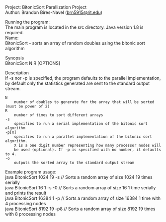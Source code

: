 Project: BitonicSort Parallization Project  
Author: Brandon Bires-Navel (brn5915@rit.edu) 

Running the program:  
The main program is located in the src directory. Java version 1.8 is required.  
Name:  
    BitonicSort - sorts an array of random doubles using the bitonic sort algorithm  

Synopsis   
    BitonicSort N R [OPTIONS]  

Description  
    If -s nor -p is specified, the program defaults to the parallel implementation, 
    by default only the statistics generated are sent to the standard output stream.
 
    N
        number of doubles to generate for the array that will be sorted (must be power of 2)
    R
        number of times to sort different arrays
    -s 
        specifies to run a serial implementation of the bitonic sort algorithm
    -p[X]
        specifies to run a parallel implementation of the bitonic sort algorithm.
        X is a one digit number representing how many processor nodes will 
        be used (optional). If -p is specified with no number, it defaults to 4.
    -o
        outputs the sorted array to the standard output stream

Example program usage:  
java BitonicSort 1024 19 -s // Sorts a random array of size 1024 19 times serially  
java BitonicSort 16 1 -s -0 // Sorts a random array of size 16 1 time serially and prints the result  
java BitonicSort 16384 1 -p // Sorts a random array of size 16384 1 time with 4 processing nodes  
java BitonicSort 8192 19 -p8 // Sorts a random array of size 8192 19 times with 8 processing nodes  
